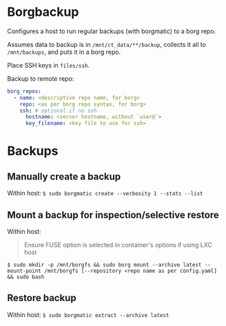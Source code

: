 # Borgbackup

Configures a host to run regular backups (with borgmatic) to a borg repo.

Assumes data to backup is in `/mnt/ct_data/**/backup`, collects it all to `/mnt/backups`,
and puts it in a borg repo.

Place SSH keys in `files/ssh`.

Backup to remote repo:
```yaml
borg_repos:
  - name: <descriptive repo name, for borg>
    repo: <as per borg repo syntax, for borg>
    ssh: # optional if no ssh
      hostname: <server hostname, without `user@`>
      key_filename: <key file to use for ssh>
```

# Backups

## Manually create a backup

Within host:
`$ sudo borgmatic create --verbosity 1 --stats --list`

## Mount a backup for inspection/selective restore

Within host:
> Ensure FUSE option is selected in container's options if using LXC host

`$ sudo mkdir -p /mnt/borgfs && sudo borg mount --archive latest --mount-point /mnt/borgfs [--repository <repo name as per config.yaml] && sudo bash`

## Restore backup

Within host:
`$ sudo borgmatic extract --archive latest`
